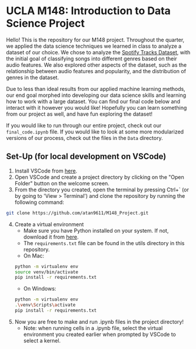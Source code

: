 # UCLA M148: Introduction to Data Science Project

Hello! This is the repository for our M148 project. Throughout the quarter, we applied the data science techniques we learned in class to analyze a dataset of our choice. We chose to analyze the [Spotify Tracks Dataset](https://huggingface.co/datasets/maharshipandya/spotify-tracks-dataset), with the initial goal of classifying songs into different genres based on their audio features. We also explored other aspects of the dataset, such as the relationship between audio features and popularity, and the distribution of genres in the dataset. 

Due to less than ideal results from our applied machine learning methods, our end goal morphed into developing our data science skills and learning how to work with a large dataset. You can find our final code below and interact with it however you would like! Hopefully you can learn something from our project as well, and have fun exploring the dataset!

If you would like to run through our entire project, check out our `final_code.ipynb` file. If you would like to look at some more modularized versions of our process, check out the files in the `Data` directory.

## Set-Up (for local development on VSCode)
1. Install VSCode from [here](https://code.visualstudio.com/).
2. Open VSCode and create a project directory by clicking on the "Open Folder" button on the welcome screen.
3. From the directory you created, open the terminal by pressing Ctrl+` (or by going to 'View > Terminal') and clone the repository by running the following command:
```bash
git clone https://github.com/atan9611/M148_Project.git
```
4. Create a virtual environment
    * Make sure you have Python installed on your system. If not, download it from [here](https://www.python.org/downloads/).
    * The `requirements.txt` file can be found in the utils directory in this repository.
    * On Mac:
    ```bash
    python -m virtualenv env
    source venv/bin/activate
    pip install -r requirements.txt
    ```
    * On Windows:
    ```bash
    python -m virtualenv env
    .\venv\Scripts\activate
    pip install -r requirements.txt
    ```
5. Now you are free to make and run .ipynb files in the project directory!
    * Note: when running cells in a .ipynb file, select the virtual environment you created earlier when prompted by VSCode to select a kernel.
